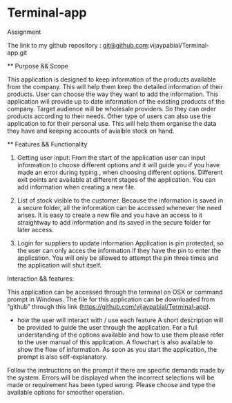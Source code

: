 # Terminal-app
Assignment 


The link to my github repository : git@github.com:vijaypabial/Terminal-app.git

** Purpose && Scope

This application is designed to keep information of the products available from the company. This will help them keep the detailed information of their products. 
User can choose the way they want to add the information. This application will provide up to date information of the existing products of the company.  Target audience will be wholesale providers. So they can order products according to their needs. Other type of users can also use the application to for their personal use. This will help them organise the data they have and keeping accounts of avialble stock on hand.

** Features && Functionality

1.	Getting user input:
From the start of the application user can input information to choose different options and it will guide you if you have made an error during typing , when choosing different options. Different exit points are available at different stages of the application.  You can add information when creating a new file. 

2.	List of stock visible to the customer.
Because the information is saved in a secure folder, all the information can be accessed whenever the need arises. It is easy to create a new file and you have an access to it straightway to add information and its saved in the secure folder for later access.

3.	Login for suppliers to update information
Application is pin protected, so the user can only acces the information if they have the pin to enter the application. You will only be allowed to attempt the pin three times and the application will shut itself. 

Interaction && features:

This application can be accessed through the terminal on OSX or command prompt in Windows. The file for this application can be downloaded from “github” through this link (https://github.com/vijaypabial/Terminal-app). 

- how the user will interact with / use each feature
A short description will be provided to guide the user through the application. For a full understanding of the options available and how to use them please refer to the user manual of this application.
A flowchart is also available to show the flow of information. As soon as you start the application, the prompt is also self-explanatory. 

Follow the instructions on the prompt if there are specific demands made by the system. 
Errors will be displayed when the incorrect selections will be made or requirement has been typed wrong. Please choose and type the available options for smoother operation. 







